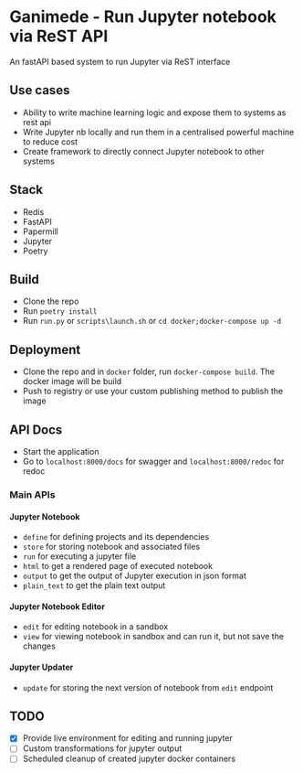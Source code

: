 # Ganimede - Run Jupyter notebook via ReST API

An fastAPI based system to run Jupyter via ReST interface


## Use cases
- Ability to write machine learning logic and expose them to systems as rest api
- Write Jupyter nb locally and run them in a centralised powerful machine to reduce cost
- Create framework to directly connect Jupyter notebook to other systems 


## Stack
- Redis
- FastAPI
- Papermill
- Jupyter
- Poetry

## Build
- Clone the repo
- Run `poetry install`
- Run `run.py` or `scripts\launch.sh` or `cd docker;docker-compose up -d`

## Deployment
- Clone the repo and in `docker` folder, run `docker-compose build`. The docker image will be build
- Push to registry or use your custom publishing method to publish the image

## API Docs
- Start the application
- Go to `localhost:8000/docs` for swagger and `localhost:8000/redoc` for redoc

### Main APIs

#### Jupyter Notebook
- `define` for defining projects and its dependencies
- `store` for storing notebook and associated files
- `run` for executing a jupyter file
- `html` to get a rendered page of executed notebook
- `output` to get the output of Jupyter execution in json format
- `plain_text` to get the plain text output

#### Jupyter Notebook Editor
- `edit` for editing notebook in a sandbox
- `view` for viewing notebook in sandbox and can run it, but not save the changes

#### Jupyter Updater
- `update` for storing the next version of notebook from `edit` endpoint

## TODO
- [x] Provide live environment for editing and running jupyter
- [ ] Custom transformations for jupyter output
- [ ] Scheduled cleanup of created jupyter docker containers